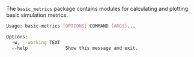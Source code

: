 The `basic_metrics` package contains modules for calculating and plotting basic simulation metrics.

```bash
Usage: basic-metrics [OPTIONS] COMMAND [ARGS]...

Options:
  -w, --working TEXT
  --help              Show this message and exit.
```
